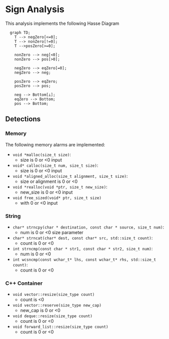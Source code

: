 # Sign Analysis

This analysis implements the following Hasse Diagram

```mermaid
  graph TD;
    T --> negZero[<=0];
    T --> nonZero[!=0];
    T -->posZero[>=0];

    nonZero --> neg[<0];
    nonZero --> pos[>0];

    negZero --> eqZero[=0];
    negZero --> neg;

    posZero --> eqZero;
    posZero --> pos;

    neg --> Bottom[⊥];
    eqZero --> Bottom;
    pos --> Bottom;
```

## Detections
### Memory
The following memory alarms are implemented:
- ```void *malloc(size_t size)```:
  - size is 0 or <0 input
- ```void* calloc(size_t num, size_t size)```:
  - size is 0 or <0 input
- ```void *aligned_alloc(size_t alignment, size_t size)```:
  - size or alignment is 0 or <0
- ```void *realloc(void *ptr, size_t new_size)```:
  - new_size is 0 or <0 input
- ```void free_sized(void* ptr, size_t size)```
  - with 0 or <0 input

### String
- ```char* strncpy(char * destination, const char * source, size_t num)```:
  - num is 0 or <0 size parameter
- ```char* strncat(char* dest, const char* src, std::size_t count)```:
  - count is 0 or <0
- ```int strncmp(const char * str1, const char * str2, size_t num)```:
  - num is 0 or <0
- ```int wcsncmp(const wchar_t* lhs, const wchar_t* rhs, std::size_t count)```:
  - count is 0 or <0

### C++ Container
- ```void vector::resize(size_type count)```
  - count is <0
- ```void vector::reserve(size_type new_cap)```
  - new_cap is 0 or <0
- ```void deque::resize(size_type count)```
  - count is 0 or <0
- ```void forward_list::resize(size_type count)```
  - count is 0 or <0 
